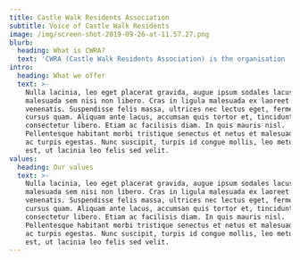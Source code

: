 ```yaml
---
title: Castle Walk Residents Association
subtitle: Voice of Castle Walk Residents
image: /img/screen-shot-2019-09-26-at-11.57.27.png
blurb:
  heading: What is CWRA?
  text: 'CWRA (Castle Walk Residents Association) is the organisation '
intro:
  heading: What we offer
  text: >-
    Nulla lacinia, leo eget placerat gravida, augue ipsum sodales lacus, ac
    malesuada sem nisi non libero. Cras in ligula malesuada ex laoreet
    venenatis. Suspendisse felis massa, ultrices nec lectus eget, fermentum
    cursus quam. Aliquam ante lacus, accumsan quis tortor et, tincidunt
    consectetur libero. Etiam ac facilisis diam. In quis mauris nisl.
    Pellentesque habitant morbi tristique senectus et netus et malesuada fames
    ac turpis egestas. Nunc suscipit, turpis id congue mollis, leo metus commodo
    est, ut lacinia leo felis sed velit.
values:
  heading: Our values
  text: >-
    Nulla lacinia, leo eget placerat gravida, augue ipsum sodales lacus, ac
    malesuada sem nisi non libero. Cras in ligula malesuada ex laoreet
    venenatis. Suspendisse felis massa, ultrices nec lectus eget, fermentum
    cursus quam. Aliquam ante lacus, accumsan quis tortor et, tincidunt
    consectetur libero. Etiam ac facilisis diam. In quis mauris nisl.
    Pellentesque habitant morbi tristique senectus et netus et malesuada fames
    ac turpis egestas. Nunc suscipit, turpis id congue mollis, leo metus commodo
    est, ut lacinia leo felis sed velit.
---
```


